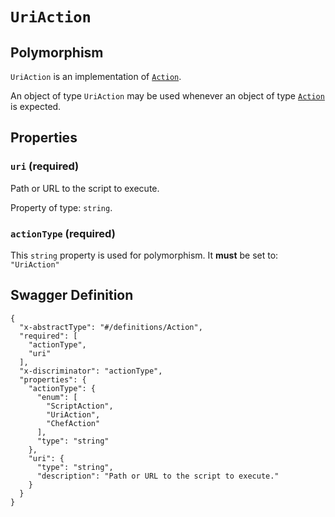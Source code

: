 # `UriAction` #



## Polymorphism ##

`UriAction` is an implementation of [`Action`](./../definitions/Action.mkd).

An object of type `UriAction` may be used whenever an object of type [`Action`](./../definitions/Action.mkd)
is expected.




## Properties ##

### `uri` (required) ###

Path or URL to the script to execute.


Property of type: `string`.




### `actionType` (required) ###




This `string` property is used for polymorphism. It **must** be set to: `"UriAction"`




## Swagger Definition ##

    {
      "x-abstractType": "#/definitions/Action", 
      "required": [
        "actionType", 
        "uri"
      ], 
      "x-discriminator": "actionType", 
      "properties": {
        "actionType": {
          "enum": [
            "ScriptAction", 
            "UriAction", 
            "ChefAction"
          ], 
          "type": "string"
        }, 
        "uri": {
          "type": "string", 
          "description": "Path or URL to the script to execute."
        }
      }
    }
